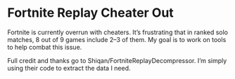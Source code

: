 # Fortnite Replay Cheater Out

Fortnite is currently overrun with cheaters. 
It’s frustrating that in ranked solo matches, 8 out of 9 games include 2–3 of them.
 My goal is to work on tools to help combat this issue.

Full credit and thanks go to Shiqan/FortniteReplayDecompressor. I’m simply using their code to extract the data I need.
